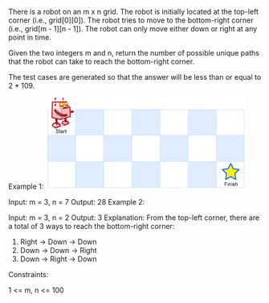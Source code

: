 There is a robot on an m x n grid. The robot is initially located at the top-left corner (i.e., grid[0][0]). The robot tries to move to the bottom-right corner (i.e., grid[m - 1][n - 1]). The robot can only move either down or right at any point in time.

Given the two integers m and n, return the number of possible unique paths that the robot can take to reach the bottom-right corner.

The test cases are generated so that the answer will be less than or equal to 2 \* 109.

Example 1:
![example](./robot_maze.png)

Input: m = 3, n = 7
Output: 28
Example 2:

Input: m = 3, n = 2
Output: 3
Explanation: From the top-left corner, there are a total of 3 ways to reach the bottom-right corner:

1. Right -> Down -> Down
2. Down -> Down -> Right
3. Down -> Right -> Down

Constraints:

1 <= m, n <= 100
